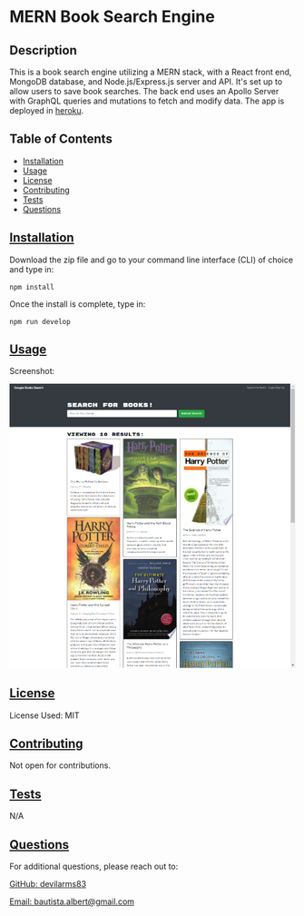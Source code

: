 # MERN Book Search Engine

  ## Description
  
  This is a book search engine utilizing a MERN stack, with a React front end, MongoDB database, and Node.js/Express.js server and API. It's set up to allow users to save book searches. The back end uses an Apollo Server with GraphQL queries and mutations to fetch and modify data. The app is deployed in [heroku](https://mern-booksearch-wk21app.herokuapp.com/).  
  
  ## Table of Contents 
  
  - [Installation](#installation)
  - [Usage](#usage)
  - [License](#license)
  - [Contributing](#contributing)
  - [Tests](#tests)
  - [Questions](#questions)
  
  ## [Installation](#table-of-contents)
  
  Download the zip file and go to your command line interface (CLI) of choice and type in:
    
    npm install
    
  Once the install is complete, type in:
  
    npm run develop
    
  ## [Usage](#table-of-contents)

  Screenshot:

  ![Home Page](./client/public/mern-pic1.png)

  ## [License](#table-of-contents)

  License Used: MIT
 
  ## [Contributing](#table-of-contents)
  
  Not open for contributions.

  ## [Tests](#table-of-contents)
  
  N/A
  
  ## [Questions](#table-of-contents)
  
  For additional questions, please reach out to:

  [GitHub: devilarms83](https://github.com/devilarms83)

  [Email: bautista.albert@gmail.com](mailto:bautista.albert@gmail.com)